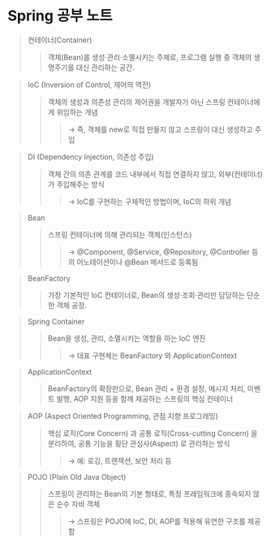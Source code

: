Spring 공부 노트
=================

> 컨테이너(Container)
> > 객체(Bean)를 생성·관리·소멸시키는 주체로, 프로그램 실행 중 객체의 생명주기를 대신 관리하는 공간.

> IoC (Inversion of Control, 제어의 역전)
> > 객체의 생성과 의존성 관리의 제어권을 개발자가 아닌 스프링 컨테이너에게 위임하는 개념
> > > → 즉, 객체를 new로 직접 만들지 않고 스프링이 대신 생성하고 주입

> DI (Dependency Injection, 의존성 주입)
> > 객체 간의 의존 관계를 코드 내부에서 직접 연결하지 않고, 외부(컨테이너)가 주입해주는 방식
> > > → IoC를 구현하는 구체적인 방법이며, IoC의 하위 개념

> Bean
> > 스프링 컨테이너에 의해 관리되는 객체(인스턴스)
> > > → @Component, @Service, @Repository, @Controller 등의 어노테이션이나 @Bean 메서드로 등록됨

> BeanFactory
> > 가장 기본적인 IoC 컨테이너로, Bean의 생성·조회·관리만 담당하는 단순한 객체 공장.

> Spring Container
> > Bean을 생성, 관리, 소멸시키는 역할을 하는 IoC 엔진
> > > → 대표 구현체는 BeanFactory 와 ApplicationContext

> ApplicationContext
> > BeanFactory의 확장판으로, Bean 관리 + 환경 설정, 메시지 처리, 이벤트 발행, AOP 지원 등을 함께 제공하는 스프링의 핵심 컨테이너

> AOP (Aspect Oriented Programming, 관점 지향 프로그래밍)
> > 핵심 로직(Core Concern) 과 공통 로직(Cross-cutting Concern) 을 분리하여, 공통 기능을 횡단 관심사(Aspect) 로 관리하는 방식
> > > → 예: 로깅, 트랜잭션, 보안 처리 등

> POJO (Plain Old Java Object)
> > 스프링이 관리하는 Bean의 기본 형태로, 특정 프레임워크에 종속되지 않은 순수 자바 객체
> > > → 스프링은 POJO에 IoC, DI, AOP를 적용해 유연한 구조를 제공함
